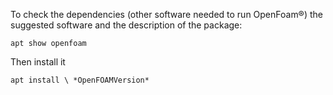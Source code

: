 To check the dependencies (other software needed to run OpenFoam®) the
suggested software and the description of the package:

```shell-session
apt show openfoam
```
Then install it

```shell-session
apt install \ *OpenFOAMVersion*
```